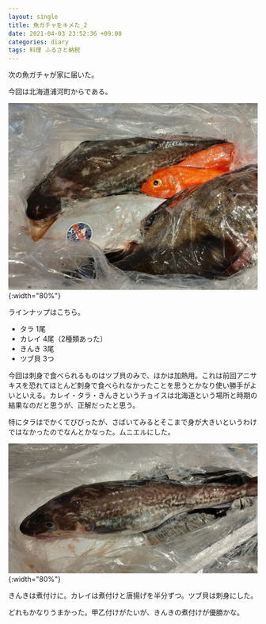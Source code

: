 ```yaml
---
layout: single
title: 魚ガチャをキメた_2
date: 2021-04-03 23:52:36 +09:00
categories: diary
tags: 料理 ふるさと納税
---
```


次の魚ガチャが家に届いた。

今回は北海道浦河町からである。

![](/assets/images/posts/2021-04-03-23-56-17.jpg){:width="80%"}

ラインナップはこちら。

- タラ 1尾
- カレイ 4尾（2種類あった）
- きんき 3尾
- ツブ貝 3つ

今回は刺身で食べられるものはツブ貝のみで、ほかは加熱用。これは前回アニサキスを恐れてほとんど刺身で食べられなかったことを思うとかなり使い勝手がよいといえる。カレイ・タラ・きんきというチョイスは北海道という場所と時期の結果なのだと思うが、正解だったと思う。

特にタラはでかくてびびったが、さばいてみるとそこまで身が大きいというわけではなかったのでなんとかなった。ムニエルにした。

![](/assets/images/posts/2021-04-04-00-03-28.jpg){:width="80%"}

きんきは煮付けに。カレイは煮付けと唐揚げを半分ずつ。ツブ貝は刺身にした。

どれもかなりうまかった。甲乙付けがたいが、きんきの煮付けが優勝かな。


